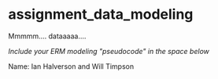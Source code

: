 # assignment_data_modeling
Mmmmm.... dataaaaa....

*Include your ERM modeling "pseudocode" in the space below*

Name: Ian Halverson and Will Timpson
